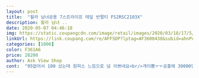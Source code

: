 ```yaml
---
layout: post 
title:  "휠라 남녀공용 7스트라이프 테잎 반팔티 FS2RSC2103X" 
description: 휠라 남녀 ..
date: 2020-05-07 04:46:18 
img: https://static.coupangcdn.com/image/retail/images/2020/03/18/17/5/c9b790b1-1ee6-48ea-89dd-476387d8952d.jpg 
linkUrl: https://link.coupang.com/re/AFFSDP?lptag=AF3600438&subid=ahnPublicAsk&pageKey=1384616685&itemId=2419346775&vendorItemId=70397880778&traceid=V0-113-35e4c0e1b70aae05 
categories: [1006] 
color: F361A6 
price: 28200 
author: Ask View Shop 
cont:  "95없어서 100 샀는데 원피스 느낌으로 넘 이쁘네요<br/>개이쁨ㅜㅜ공홈에 39000인데 이 가격에 개이득 입니다<br/>그냥 기본 면티 정도 얇기예요ㅠ아쉽.<br/>.<br/><br/>그래도 시원하게 입을수 있긴 하겠어요 ㅎ.<br/>ㅎ<br/>근데 좀 더 두껍고 탄탄할줄 알았더니<br/>디자인은 군더더기 없이 깔끔하네여<br/>루즈핏이라고 적혀 있고 크다고 그러는데 루즈핏은 원래ㅈ이렇죠<br/>면 재질도 진짜 좋긴 좋음... <br/><br/>박시핏 원했어서 전 크기는 딱 좋네요 ㅎㅎ<br/>사이즈 한 사이즈 작게 사는게 맞는것같긴 한데 오버핏으로 입시 좋아서 그냥 입으려고요!<br/>사이즈가 크게 나와서 95로 산건데 100정도 되보이고 꽤 길어요<br/>생각했던 재질이 아니어서 놀랬는데 뭔가 좋은 재질 같음 ㅋㅋㅋ<br/>여자가 입는게 더 이쁜 것 같은 너낌<br/>와 진짜 예뻐요.<br/>.<br/><br/>요즘 휠라에 빠져서 이것저것 다 사고싶음.<br/>.<br/><br/>원래 루즈핏 좋아해서 완존 만족! 최고 쿠팡 만세!<br/>저는 너무 만족<br/>좀 구겨져 있긴 해도ㅈ품질엔 지장없어보이고 개이쁩니다ㅜ<br/>키 156 / 50<br/>후회 안해요 진짜 정말로<br/>" 
---
```

